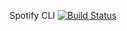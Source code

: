Spotify CLI 
[![Build Status](https://travis-ci.org/jedruniu/spotify-cli.svg?branch=master)](https://travis-ci.org/jedruniu/spotify-cli)